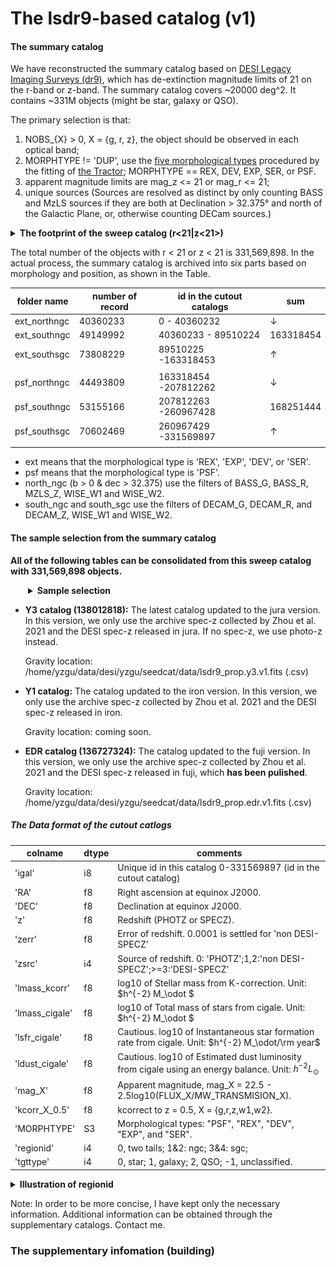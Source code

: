 # The lsdr9-based catalog (v1)

#### The summary catalog 

We have reconstructed the summary catalog based on [DESI Legacy Imaging Surveys (dr9)](https://www.legacysurvey.org/dr9/description/), which has de-extinction magnitude limits of 21 on the r-band or z-band. The summary catalog covers ~20000 deg^2. It contains ~331M objects (might be star, galaxy or QSO). 

The primary selection is that: 

1. NOBS_{X} > 0, X = {g, r, z}, the object should be observed in each optical band; 
2. MORPHTYPE !=  'DUP', use the [five morphological types](https://www.legacysurvey.org/dr9/description/#morphological-classification) procedured by the fitting of [the Tractor](https://github.com/dstndstn/tractor);  MORPHTYPE == REX, DEV, EXP, SER, or PSF. 
3. apparent magnitude limits are mag_z <= 21 or mag_r <= 21; 
4. unique sources (Sources are resolved as distinct by only counting BASS and MzLS sources if they are both at Declination > 32.375° and north of the Galactic Plane, or, otherwise counting DECam sources.) 

<details><summary><b> The footprint of the sweep catalog (r<21|z<21>) </b> </summary>
<p>

![footpring](footprint-dr9.png)

</p>
</details> 

<p> </p>

The total number of the objects with r < 21 or z < 21 is 331,569,898. In the actual process, the summary catalog is archived into six parts based on morphology and position, as shown in the Table.  

|folder name | number of record| id in the cutout catalogs |sum |
|------------|---------------- |-|--|
|ext_northngc| 40360233 |        0 - 40360232| ↓ 
|ext_southngc| 49149992 | 40360233 - 89510224|163318454
|ext_southsgc| 73808229 | 89510225 -163318453| ↑
||||
|psf_northngc| 44493809 |163318454 -207812262| ↓
|psf_southngc| 53155166 |207812263 -260967428|168251444
|psf_southsgc| 70602469 |260967429 -331569897| ↑
||||


* ext means that the morphological type is 'REX', 'EXP', 'DEV', or 'SER'. 
* psf means that the morphological type is 'PSF'.  
* north_ngc (b > 0 & dec > 32.375) use the filters of BASS_G, BASS_R, MZLS_Z, WISE_W1 and WISE_W2. 
* south_ngc and south_sgc use the filters of DECAM_G, DECAM_R, and DECAM_Z, WISE_W1 and WISE_W2.  

#### The sample selection from the summary catalog 

**All of the following tables can be consolidated from this sweep catalog with 331,569,898 objects.** 

<details style="padding-left: 2em;"><summary><b> Sample selection </b> </summary>
<p>

Condition: 

1. appz < 21
2. z > 0.001. If no spec-z, we use photo-z instead.
3. foregroud mask
4. BITMASK != 1,5,6,7,8,9,11,12,13 (refer to [the DR9 bitmasks](https://www.legacysurvey.org/dr9/bitmasks/))
5. FRACFLUX_X < 0.5, FRACIN_X > 0.3, FRACMASKED_X < 0.4, for all X = {g, r, z} (refer to [the Tractor Catalog Format](https://www.legacysurvey.org/dr9/catalogs/))
6. remove STAR
    - if w/i spec regradless EXT or PSF, reject star using the REDROCK results of spectral fitting 
    - if EXT w/o spec but w/i gaia,  reject star using gaia - r < 0.6; 
    - if PSF w/o spec, reject them all. 
</p>
</details> 

<p> </p>

* **Y3 catalog (138012818):** The latest catalog updated to the jura version. In this version, we only use the archive spec-z collected by Zhou et al. 2021 and the DESI spec-z released in jura. If no spec-z, we use photo-z instead. 

    Gravity location: /home/yzgu/data/desi/yzgu/seedcat/data/lsdr9_prop.y3.v1.fits (.csv)

<p> </p>

* **Y1 catalog:** The catalog updated to the iron version. In this version, we only use the archive spec-z collected by Zhou et al. 2021 and the DESI spec-z released in iron. 

    Gravity location: coming soon. 
    <!-- Gravity location: /home/yzgu/data/desi/yzgu/seedcat/data/lsdr9_prop.y1.v1.fits (.csv)  -->

<p> </p>

* **EDR catalog (136727324):** The catalog updated to the fuji version. In this version, we only use the archive spec-z collected by Zhou et al. 2021 and the DESI spec-z released in fuji, which **has been pulished**. 

    Gravity location: /home/yzgu/data/desi/yzgu/seedcat/data/lsdr9_prop.edr.v1.fits (.csv)

<p> </p>





##### The Data format of the cutout catlogs

|  colname       | dtype| comments
|----------------|------|--------
| 'igal'         |   i8 | Unique id in this catalog 0-331569897 (id in the cutout catalog)
| 'RA'           |   f8 | Right ascension at equinox J2000. 
| 'DEC'          |   f8 | Declination at equinox J2000. 
| 'z'            |   f8 | Redshift (PHOTZ or SPECZ). 
| 'zerr'         |   f8 | Error of redshift. 0.0001 is settled for 'non DESI-SPECZ' 
| 'zsrc'         |   i4 | Source of redshift. 0: 'PHOTZ';1,2:'non DESI-SPECZ';>=3:'DESI-SPECZ'  
| 'lmass_kcorr'  |   f8 | log10 of Stellar mass from K-correction. Unit: $h^{-2} M_\odot $ 
| 'lmass_cigale' |   f8 | log10 of Total mass of stars from cigale. Unit: $h^{-2} M_\odot $ 
| 'lsfr_cigale'  |   f8 | Cautious. log10 of Instantaneous star formation rate from cigale. Unit: $h^{-2} M_\odot/\rm year$ 
| 'ldust_cigale' |   f8 | Cautious. log10 of Estimated dust luminosity from cigale using an energy balance. Unit: $h^{-2} L_\odot$  
| 'mag_X'        |   f8 | Apparent magnitude, mag_X = 22.5 - 2.5log10(FLUX_X/MW_TRANSMISION_X). 
| 'kcorr_X_0.5'  |   f8 | kcorrect to z = 0.5, X = {g,r,z,w1,w2}. 
| 'MORPHTYPE'    |   S3 | Morphological types: "PSF", "REX", "DEV", "EXP", and "SER". 
| 'regionid'     |   i4 | 0, two tails; 1&2: ngc; 3&4: sgc; 
| 'tgttype'      |   i4 | 0, star; 1, galaxy; 2, QSO; -1, unclassified. 

<details><summary><b> Illustration of regionid </b> </summary>
<p>

![regionid01234](regionid01234.png)

</p>
</details> 

<p> </p>

Note: In order to be more concise, I have kept only the necessary information. Additional information can be obtained through the supplementary catalogs. Contact me.  

<p> </p>
<p> </p>

### The supplementary infomation (building)


<!-- <details><summary><b> SED fitting using CIGALE </b> </summary>
<p>

| Key Parameters    | Configures |
|-------------------|-----------|
| SFH               |  exponentially declining
| e-folding time    | 10^8 - 10^10 yr (10 steps)
| age               | 5*10^7 - 10^10 yr (12 steps)
| SPS models        | BC03
| IMF                         | Chabrier (2003) 
| metallicity                 | 0.02 
| dust attenuation law        | Calzetti et al. (2000)
| E_BVs_young                 | 0.01-1.2 (13 steps)|
</p>
</details>  -->